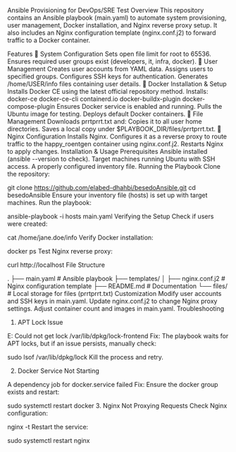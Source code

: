 Ansible Provisioning for DevOps/SRE Test
Overview
This repository contains an Ansible playbook (main.yaml) to automate system provisioning, user management, Docker installation, and Nginx reverse proxy setup. It also includes an Nginx configuration template (nginx.conf.j2) to forward traffic to a Docker container.

Features
🔹 System Configuration
Sets open file limit for root to 65536.
Ensures required user groups exist (developers, it, infra, docker).
🔹 User Management
Creates user accounts from YAML data.
Assigns users to specified groups.
Configures SSH keys for authentication.
Generates /home/USER/info files containing user details.
🔹 Docker Installation & Setup
Installs Docker CE using the latest official repository method.
Installs:
docker-ce
docker-ce-cli
containerd.io
docker-buildx-plugin
docker-compose-plugin
Ensures Docker service is enabled and running.
Pulls the Ubuntu image for testing.
Deploys default Docker containers.
🔹 File Management
Downloads prrtprrt.txt and:
Copies it to all user home directories.
Saves a local copy under $PLAYBOOK_DIR/files/prrtprrt.txt.
🔹 Nginx Configuration
Installs Nginx.
Configures it as a reverse proxy to route traffic to the happy_roentgen container using nginx.conf.j2.
Restarts Nginx to apply changes.
Installation & Usage
Prerequisites
Ansible installed (ansible --version to check).
Target machines running Ubuntu with SSH access.
A properly configured inventory file.
 Running the Playbook
Clone the repository:

git clone https://github.com/elabed-dhahbi/besedoAnsible.git
cd besedoAnsible
Ensure your inventory file (hosts) is set up with target machines.
Run the playbook:

ansible-playbook -i hosts main.yaml
Verifying the Setup
Check if users were created:

cat /home/jane.doe/info
Verify Docker installation:

docker ps
Test Nginx reverse proxy:

curl http://localhost
File Structure

.
├── main.yaml             # Ansible playbook
├── templates/
│   ├── nginx.conf.j2     # Nginx configuration template
├── README.md             # Documentation
└── files/                # Local storage for files (prrtprrt.txt)
Customization
Modify user accounts and SSH keys in main.yaml.
Update nginx.conf.j2 to change Nginx proxy settings.
Adjust container count and images in main.yaml.
Troubleshooting
1. APT Lock Issue

E: Could not get lock /var/lib/dpkg/lock-frontend
Fix: The playbook waits for APT locks, but if an issue persists, manually check:


sudo lsof /var/lib/dpkg/lock
Kill the process and retry.

 2. Docker Service Not Starting

A dependency job for docker.service failed
Fix: Ensure the docker group exists and restart:


sudo systemctl restart docker
3. Nginx Not Proxying Requests
Check Nginx configuration:

nginx -t
Restart the service:


sudo systemctl restart nginx

